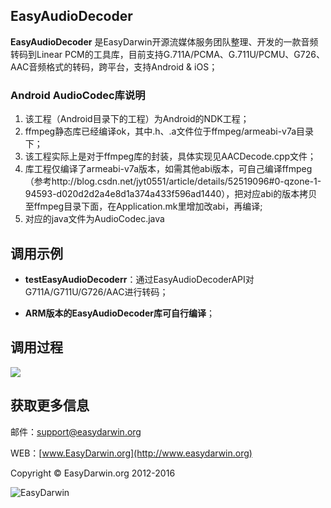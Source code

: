 ## EasyAudioDecoder ##

**EasyAudioDecoder** 是EasyDarwin开源流媒体服务团队整理、开发的一款音频转码到Linear PCM的工具库，目前支持G.711A/PCMA、G.711U/PCMU、G726、AAC音频格式的转码，跨平台，支持Android & iOS；

### Android AudioCodec库说明

 1. 该工程（Android目录下的工程）为Android的NDK工程；
 2. ffmpeg静态库已经编译ok，其中.h、.a文件位于ffmpeg/armeabi-v7a目录下；
 3. 该工程实际上是对于ffmpeg库的封装，具体实现见AACDecode.cpp文件；
 4. 库工程仅编译了armeabi-v7a版本，如需其他abi版本，可自己编译ffmpeg（参考http://blog.csdn.net/jyt0551/article/details/52519096#0-qzone-1-94593-d020d2d2a4e8d1a374a433f596ad1440），把对应abi的版本拷贝至ffmpeg目录下面，在Application.mk里增加改abi，再编译;
 5.  对应的java文件为AudioCodec.java

## 调用示例 ##

- **testEasyAudioDecoderr**：通过EasyAudioDecoderAPI对G711A/G711U/G726/AAC进行转码；

- **ARM版本的EasyAudioDecoder库可自行编译**；

## 调用过程 ##
![](http://www.easydarwin.org/skin/easydarwin/images/easyaudiodecoder20160910.png)

## 获取更多信息 ##

邮件：[support@easydarwin.org](mailto:support@easydarwin.org) 

WEB：[www.EasyDarwin.org](http://www.easydarwin.org)

Copyright &copy; EasyDarwin.org 2012-2016

![EasyDarwin](http://www.easydarwin.org/skin/easydarwin/images/wx_qrcode.jpg)
